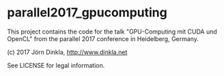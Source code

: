 # parallel2017_gpucomputing

This project contains the code for the talk
"GPU-Computing mit CUDA und OpenCL" from the parallel 2017 conference in Heidelberg, Germany.

(c) 2017 Jörn Dinkla, http://www.dinkla.net

See LICENSE for legal information.
